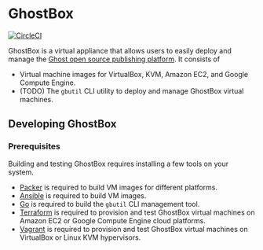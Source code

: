 # GhostBox

[![CircleCI](https://circleci.com/gh/tangentspace/ghostbox.svg?style=svg)](https://circleci.com/gh/tangentspace/ghostbox)

GhostBox is a virtual appliance that allows users to easily deploy and manage
the [Ghost open source publishing platform](https://ghost.org/). It consists of
* Virtual machine images for VirtualBox, KVM, Amazon EC2, and Google Compute Engine.
* (TODO) The `gbutil` CLI utility to deploy and manage GhostBox virtual machines.

## Developing GhostBox

### Prerequisites

Building and testing GhostBox requires installing a few tools on your system.
* [Packer](https://www.packer.io/intro/getting-started/install.html) is required
  to build VM images for different platforms.
* [Ansible](https://docs.ansible.com/ansible/latest/installation_guide/intro_installation.html)
  is required to build VM images.
* [Go](https://golang.org/dl/) is required to build the `gbutil` CLI management
  tool.
* [Terraform](https://www.terraform.io/downloads.html) is required to provision
  and test GhostBox virtual machines on Amazon EC2 or Google Compute Engine
  cloud platforms.
* [Vagrant](https://www.vagrantup.com/downloads.html) is required to provision
  and test GhostBox virtual machines on VirtualBox or Linux KVM hypervisors.
